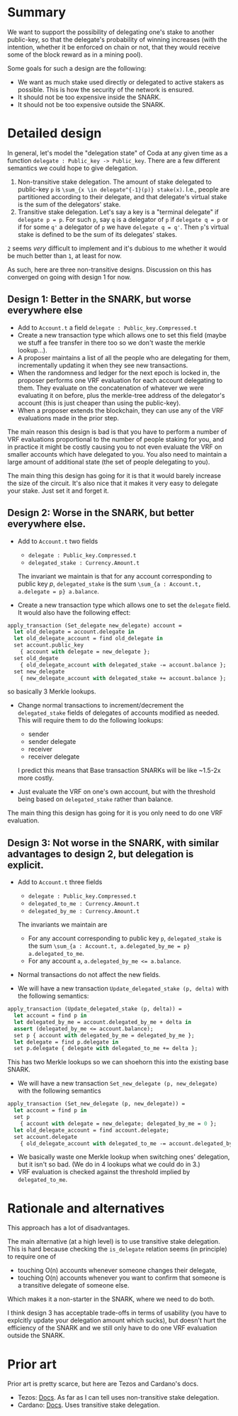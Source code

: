 # Summary
[summary]: #summary

We want to support the possibility of delegating one's stake to another public-key, so
that the delegate's probability of winning increases (with the intention, whether it be
enforced on chain or not, that they would receive some of the block reward as in a mining
pool).

Some goals for such a design are the following:
- We want as much stake used directly or delegated to active stakers as possible. This is
  how the security of the network is ensured.
- It should not be too expensive inside the SNARK.
- It should not be too expensive outside the SNARK.

# Detailed design
[detailed-design]: #detailed-design

In general, let's model the "delegation state" of Coda at any given time as a function
`delegate : Public_key -> Public_key`. There are a few different semantics we could hope to give
delegation.

1. Non-transitive stake delegation. The amount of stake delegated to public-key `p` is
  `\sum_{x \in delegate^{-1}(p)} stake(x)`. I.e., people are partitioned according
  to their delegate, and that delegate's virtual stake is the sum of the delegators'
  stake.
2. Transitive stake delegation. Let's say a key is a "terminal delegate" if `delegate p = p`.
  For such `p`, say `q` is a delegator of `p` if `delegate q = p` or if
  for some `q'` a delegator of `p` we have `delegate q = q'`. Then `p`'s virtual stake
  is defined to be the sum of its delegates' stakes.

`2` seems *very* difficult to implement and it's dubious to me whether it would be
much better than `1`, at least for now.

As such, here are three non-transitive designs. Discussion on this has converged
on going with design 1 for now.

## Design 1: Better in the SNARK, but worse everywhere else
- Add to `Account.t` a field `delegate : Public_key.Compressed.t`
- Create a new transaction type which allows one to set this field (maybe we stuff
  a fee transfer in there too so we don't waste the merkle lookup...).
- A proposer maintains a list of all the people who are delegating for them,
  incrementally updating it when they see new transactions.
- When the randomness and ledger for the next epoch is locked in, the proposer
  performs one VRF evaluation for each account delegating to them. They evaluate
  on the concatenation of
  whatever we were evaluating it on before, plus the
  merkle-tree address of the delegator's account (this is just cheaper than using
  the public-key).
- When a proposer extends the blockchain, they can use any of the VRF evaluations
  made in the prior step.

The main reason this design is bad is that you have to perform a number of VRF
evaluations proportional to the number of people staking for you, and in practice
it might be costly causing you to not even evaluate the VRF on smaller accounts
which have delegated to you. You also need to maintain a large amount of additional
state (the set of people delegating to you).

The main thing this design has going for it is that it would barely increase the
size of the circuit. It's also nice that it makes it very easy to delegate your
stake. Just set it and forget it.

## Design 2: Worse in the SNARK, but better everywhere else.
- Add to `Account.t` two fields
  - `delegate : Public_key.Compressed.t`
  - `delegated_stake : Currency.Amount.t`

  The invariant we maintain is that for any account corresponding to public key $p$, `delegated_stake` is the sum
  `\sum_{a : Account.t, a.delegate = p} a.balance`.

- Create a new transaction type which allows one to set the `delegate` field.
  It would also have the following effect:
```ocaml
apply_transaction (Set_delegate new_delegate) account =
  let old_delegate = account.delegate in
  let old_delegate_account = find old_delegate in
  set account.public_key
    { account with delegate = new_delegate };
  set old_degate
    { old_delegate_account with delegated_stake -= account.balance };
  set new_delegate
    { new_delegate_account with delegated_stake += account.balance };
```
  so basically 3 Merkle lookups.
- Change normal transactions to increment/decrement the `delegated_stake` fields of
  delegates of accounts modified as needed. This will require them to do the following
  lookups:
  - sender
  - sender delegate
  - receiver
  - receiver delegate

  I predict this means that Base transaction
  SNARKs will be like ~1.5-2x more costly.
- Just evaluate the VRF on one's own account, but with the threshold being based on
  `delegated_stake` rather than balance.

The main thing this design has going for it is you only need to do one VRF evaluation.

## Design 3: Not worse in the SNARK, with similar advantages to design 2, but delegation is explicit.
- Add to `Account.t` three fields
  - `delegate : Public_key.Compressed.t`
  - `delegated_to_me : Currency.Amount.t`
  - `delegated_by_me : Currency.Amount.t`

  The invariants we maintain are
  - For any account corresponding to public key `p`, `delegated_stake` is the sum
    `\sum_{a : Account.t, a.delegated_by_me = p} a.delegated_to_me`.
  - For any account `a`, `a.delegated_by_me <= a.balance`.

- Normal transactions do not affect the new fields.
- We will have a new transaction `Update_delegated_stake (p, delta)` with the following
  semantics:
```ocaml
apply_transaction (Update_delegated_stake (p, delta)) =
  let account = find p in
  let delegated_by_me = account.delegated_by_me + delta in
  assert (delegated_by_me <= account.balance);
  set p { account with delegated_by_me = delegated_by_me };
  let delegate = find p.delegate in
  set p.delegate { delegate with delegated_to_me += delta };
```
  This has two Merkle lookups so we can shoehorn this into the existing base SNARK.
- We will have a new transaction `Set_new_delegate (p, new_delegate)` with the
  following semantics
```ocaml
apply_transaction (Set_new_delegate (p, new_delegate)) =
  let account = find p in
  set p
    { account with delegate = new_delegate; delegated_by_me = 0 };
  let old_delegate_account = find account.delegate;
  set account.delegate
    { old_delegate_account with delegated_to_me -= account.delegated_by_me };
```
- We basically waste one Merkle lookup when switching ones' delegation, but
  it isn't so bad. (We do in 4 lookups what we could do in 3.)
- VRF evaluation is checked against the threshold implied by `delegated_to_me`.

# Rationale and alternatives
[rationale-and-alternatives]: #rationale-and-alternatives

This approach has a lot of disadvantages.

The main alternative (at a high level) is to use transitive stake delegation.
This is hard because checking the `is_delegate` relation seems (in principle)
to require one of
- touching O(n) accounts whenever someone changes their delegate,
- touching O(n) accounts whenever you want to confirm that someone is a transitive delegate
  of someone else.

Which makes it a non-starter in the SNARK, where we need to do both.

I think design 3 has acceptable trade-offs in terms of usability (you have to explcitly
update your delegation amount which sucks), but doesn't hurt the efficiency of the SNARK
and we still only have to do one VRF evaluation outside the SNARK.

# Prior art
[prior-art]: #prior-art

Prior art is pretty scarce, but here are Tezos and Cardano's docs.

- Tezos: [Docs](https://tezos.gitlab.io/master/whitedoc/proof_of_stake.html#delegates).
  As far as I can tell uses non-transitive stake delegation.
- Cardano: [Docs](https://cardanodocs.com/technical/delegation).
  Uses transitive stake delegation.
